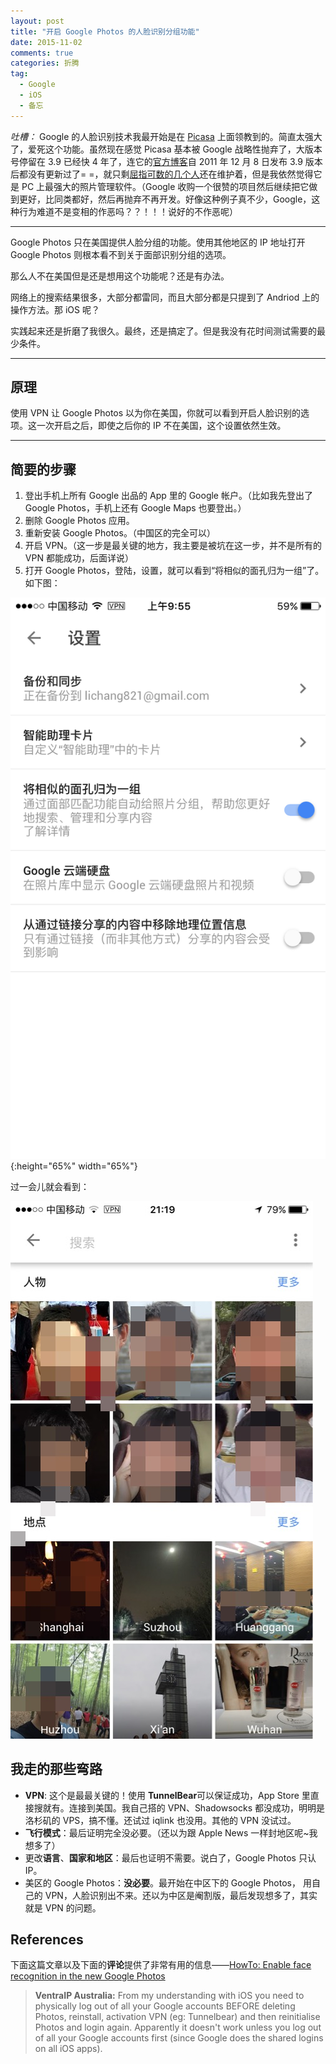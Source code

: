 ```yaml
---
layout: post
title: "开启 Google Photos 的人脸识别分组功能"
date: 2015-11-02
comments: true
categories: 折腾
tag: 
  - Google
  - iOS
  - 备忘
---
```


*吐槽：* Google 的人脸识别技术我最开始是在 [Picasa][3] 上面领教到的。简直太强大了，爱死这个功能。虽然现在感觉 Picasa 基本被 Google 战略性抛弃了，大版本号停留在 3.9 已经快 4 年了，连它的[官方博客][1]自 2011 年 12 月 8 日发布 3.9 版本后都没有更新过了= =，就只剩[屈指可数的几个人][2]还在维护着，但是我依然觉得它是 PC 上最强大的照片管理软件。（Google 收购一个很赞的项目然后继续把它做到更好，比同类都好，然后再抛弃不再开发。好像这种例子真不少，Google，这种行为难道不是变相的作恶吗？？！！！说好的不作恶呢）

---

Google Photos 只在美国提供人脸分组的功能。使用其他地区的 IP 地址打开 Google Photos 则根本看不到关于面部识别分组的选项。

那么人不在美国但是还是想用这个功能呢？还是有办法。

网络上的搜索结果很多，大部分都雷同，而且大部分都是只提到了 Andriod 上的操作方法。那 iOS 呢？

实践起来还是折磨了我很久。最终，还是搞定了。但是我没有花时间测试需要的最少条件。

---

## 原理

使用 VPN 让 Google Photos 以为你在美国，你就可以看到开启人脸识别的选项。这一次开启之后，即使之后你的 IP 不在美国，这个设置依然生效。

---

## 简要的步骤

1. 登出手机上所有 Google 出品的 App 里的 Google 帐户。（比如我先登出了 Google Photos，手机上还有 Google Maps 也要登出。）
2. 删除 Google Photos 应用。
3. 重新安装 Google Photos。（中国区的完全可以）
4. 开启 VPN。（这一步是最关键的地方，我主要是被坑在这一步，并不是所有的 VPN 都能成功，后面详说）
5. 打开 Google Photos，登陆，设置，就可以看到“将相似的面孔归为一组”了。如下图：

![](\assets\images\2015\11\02\setting.png){:height="65%" width="65%"}

过一会儿就会看到：

![](\assets\images\2015\11\02\people.png)

## 我走的那些弯路

- **VPN**: 这个是最最关键的！使用 **TunnelBear**可以保证成功，App Store 里直接搜就有。连接到美国。我自己搭的 VPN、Shadowsocks 都没成功，明明是洛杉矶的 VPS，搞不懂。还试过 iqlink 也没用。其他的 VPN 没试过。
- **飞行模式**：最后证明完全没必要。（还以为跟 Apple News 一样封地区呢~我想多了）
- 更改**语言**、**国家和地区**：最后也证明不需要。说白了，Google Photos 只认 IP。
- 美区的 Google Photos：**没必要**。最开始在中区下的 Google Photos， 用自己的 VPN，人脸识别出不来。还以为中区是阉割版，最后发现想多了，其实就是 VPN 的问题。

## References

下面这篇文章以及下面的**评论**提供了非常有用的信息——[HowTo: Enable face recognition in the new Google Photos][4]

>**VentraIP Australia:**
>From my understanding with iOS you need to physically log out of all your Google accounts BEFORE deleting Photos, reinstall, activation VPN (eg: Tunnelbear) and then reinitialise Photos and login again.
>Apparently it doesn't work unless you log out of all your Google accounts first (since Google does the shared logins on all iOS apps).

[1]: http://googlephotos.blogspot.com/
[2]: https://sites.google.com/site/picasaresources/top-contributors
[3]: http://picasa.google.com/
[4]: http://ausdroid.net/howto/howto-enable-face-recognition-in-the-new-google-photos/